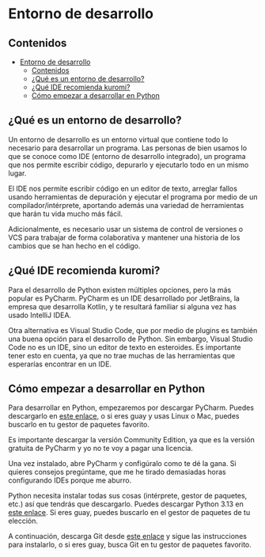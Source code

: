 # Entorno de desarrollo

## Contenidos

- [Entorno de desarrollo](#entorno-de-desarrollo)
  - [Contenidos](#contenidos)
  - [¿Qué es un entorno de desarrollo?](#qué-es-un-entorno-de-desarrollo)
  - [¿Qué IDE recomienda kuromi?](#qué-ide-recomienda-kuromi)
  - [Cómo empezar a desarrollar en Python](#cómo-empezar-a-desarrollar-en-python)

## ¿Qué es un entorno de desarrollo?

Un entorno de desarrollo es un entorno virtual que contiene todo lo necesario para desarrollar un programa. Las personas de bien usamos lo que se conoce como IDE (entorno de desarrollo integrado), un programa que nos permite escribir código, depurarlo y ejecutarlo todo en un mismo lugar.

El IDE nos permite escribir código en un editor de texto, arreglar fallos usando herramientas de depuración y ejecutar el programa por medio de un compilador/intérprete, aportando además una variedad de herramientas que harán tu vida mucho más fácil.

Adicionalmente, es necesario usar un sistema de control de versiones o VCS para trabajar de forma colaborativa y mantener una historia de los cambios que se han hecho en el código.

## ¿Qué IDE recomienda kuromi?

Para el desarrollo de Python existen múltiples opciones, pero la más popular es PyCharm. PyCharm es un IDE desarrollado por JetBrains, la empresa que desarrolla Kotlin, y te resultará familiar si alguna vez has usado IntelliJ IDEA.

Otra alternativa es Visual Studio Code, que por medio de plugins es también una buena opción para el desarrollo de Python. Sin embargo, Visual Studio Code no es un IDE, sino un editor de texto en esteroides. Es importante tener esto en cuenta, ya que no trae muchas de las herramientas que esperarías encontrar en un IDE.

## Cómo empezar a desarrollar en Python

Para desarrollar en Python, empezaremos por descargar PyCharm. Puedes descargarlo en [este enlace](https://www.jetbrains.com/es-es/pycharm/download), o si eres guay y usas Linux o Mac, puedes buscarlo en tu gestor de paquetes favorito.

Es importante descargar la versión Community Edition, ya que es la versión gratuita de PyCharm y yo no te voy a pagar una licencia.

Una vez instalado, abre PyCharm y configúralo como te dé la gana. Si quieres consejos pregúntame, que me he tirado demasiadas horas configurando IDEs porque me aburro.

Python necesita instalar todas sus cosas (intérprete, gestor de paquetes, etc.) así que tendrás que descargarlo. Puedes descargar Python 3.13 en [este enlace](https://www.python.org/downloads/). Si eres guay, puedes buscarlo en el gestor de paquetes de tu elección.

A continuación, descarga Git desde [este enlace](https://git-scm.com/downloads) y sigue las instrucciones para instalarlo, o si eres guay, busca Git en tu gestor de paquetes favorito.
